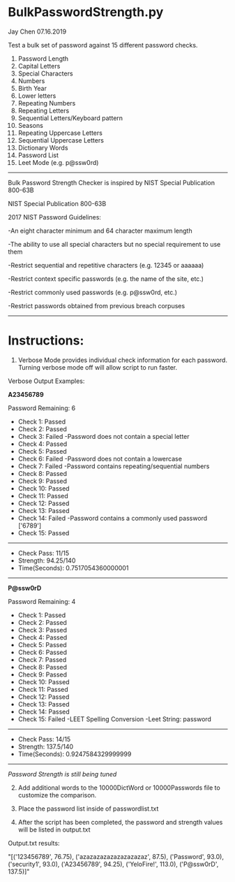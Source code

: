 # BulkPasswordStrength.py
Jay Chen 07.16.2019

Test a bulk set of password against 15 different password checks.

1. Password Length
2. Capital Letters
3. Special Characters
4. Numbers
5. Birth Year
6. Lower letters
7. Repeating Numbers
8. Repeating Letters
9. Sequential Letters/Keyboard pattern
10. Seasons
11. Repeating Uppercase Letters
12. Sequential Uppercase Letters
13. Dictionary Words
14. Password List
15. Leet Mode (e.g. p@ssw0rd)



_________________________________________________________________________________
Bulk Password Strength Checker is inspired by NIST Special Publication 800-63B

NIST Special Publication 800-63B

2017 NIST Password Guidelines:

-An eight character minimum and 64 character maximum length

-The ability to use all special characters but no special requirement to use them

-Restrict sequential and repetitive characters (e.g. 12345 or aaaaaa)

-Restrict context specific passwords (e.g. the name of the site, etc.)

-Restrict commonly used passwords (e.g. p@ssw0rd, etc.)

-Restrict passwords obtained from previous breach corpuses
_________________________________________________________________________________


# Instructions:

1. Verbose Mode provides individual check information for each password. Turning verbose mode off will allow script to run faster.

Verbose Output Examples:

**A23456789**

Password Remaining: 6
* Check 1: Passed
* Check 2: Passed
* Check 3: Failed
-Password does not contain a special letter
* Check 4: Passed
* Check 5: Passed
* Check 6: Failed
-Password does not contain a lowercase
* Check 7: Failed
-Password contains repeating/sequential numbers
* Check 8: Passed
* Check 9: Passed
* Check 10: Passed
* Check 11: Passed
* Check 12: Passed
* Check 13: Passed
* Check 14: Failed
-Password contains a commonly used password
['6789']
* Check 15: Passed
____________________
* Check Pass: 11/15
* Strength: 94.25/140
* Time(Seconds):  0.7517054360000001

-----------------------------------------------------------------------------------


**P@ssw0rD**

Password Remaining: 4
* Check 1: Passed
* Check 2: Passed
* Check 3: Passed
* Check 4: Passed
* Check 5: Passed
* Check 6: Passed
* Check 7: Passed
* Check 8: Passed
* Check 9: Passed
* Check 10: Passed
* Check 11: Passed
* Check 12: Passed
* Check 13: Passed
* Check 14: Passed
* Check 15: Failed
-LEET Spelling Conversion
-Leet String: password
____________________
* Check Pass: 14/15
* Strength: 137.5/140
* Time(Seconds):  0.9247584329999999

------------------------------------------------------------------

*Password Strength is still being tuned* 

2. Add additional words to the 10000DictWord or 10000Passwords file to customize the comparison. 

3. Place the password list inside of passwordlist.txt

4. After the script has been completed, the password and strength values will be listed in output.txt

Output.txt results:

"[('123456789', 76.75), ('azazazazazazazazazaz', 87.5), ('Password', 93.0), ('security1', 93.0), ('A23456789', 94.25), ('YeloFire!', 113.0), ('P@ssw0rD', 137.5)]"


